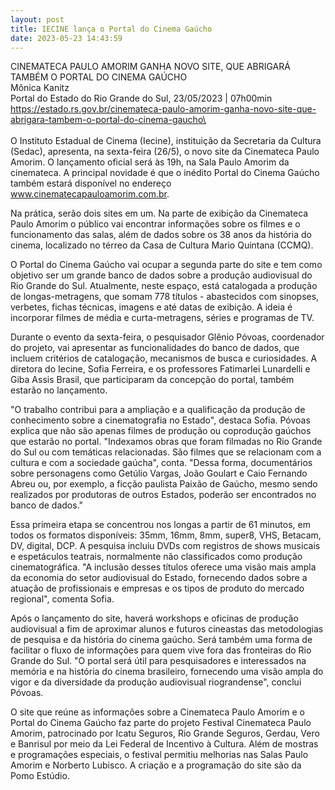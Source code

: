 ```yaml
---
layout: post
title: IECINE lança o Portal do Cinema Gaúcho
date: 2023-05-23 14:43:59
---
```

CINEMATECA PAULO AMORIM GANHA NOVO SITE, QUE ABRIGARÁ TAMBÉM O PORTAL DO CINEMA GAÚCHO\
Mônica Kanitz\
Portal do Estado do Rio Grande do Sul, 23/05/2023 | 07h00min\
https://estado.rs.gov.br/cinemateca-paulo-amorim-ganha-novo-site-que-abrigara-tambem-o-portal-do-cinema-gaucho\
\
\
O Instituto Estadual de Cinema (Iecine), instituição da Secretaria da Cultura (Sedac), apresenta, na sexta-feira (26/5), o novo site da Cinemateca Paulo Amorim. O lançamento oficial será às 19h, na Sala Paulo Amorim da cinemateca. A principal novidade é que o inédito Portal do Cinema Gaúcho também estará disponível no endereço www.cinematecapauloamorim.com.br.

Na prática, serão dois sites em um. Na parte de exibição da Cinemateca Paulo Amorim o público vai encontrar informações sobre os filmes e o funcionamento das salas, além de dados sobre os 38 anos da história do cinema, localizado no térreo da Casa de Cultura Mario Quintana (CCMQ).

O Portal do Cinema Gaúcho vai ocupar a segunda parte do site e tem como objetivo ser um grande banco de dados sobre a produção audiovisual do Rio Grande do Sul. Atualmente, neste espaço, está catalogada a produção de longas-metragens, que somam 778 títulos - abastecidos com sinopses, verbetes, fichas técnicas, imagens e até datas de exibição. A ideia é incorporar filmes de média e curta-metragens, séries e programas de TV.

Durante o evento da sexta-feira, o pesquisador Glênio Póvoas, coordenador do projeto, vai apresentar as funcionalidades do banco de dados, que incluem critérios de catalogação, mecanismos de busca e curiosidades. A diretora do Iecine, Sofia Ferreira, e os professores Fatimarlei Lunardelli e Giba Assis Brasil, que participaram da concepção do portal, também estarão no lançamento.

"O trabalho contribui para a ampliação e a qualificação da produção de conhecimento sobre a cinematografia no Estado", destaca Sofia. Póvoas explica que não são apenas filmes de produção ou coprodução gaúchos que estarão no portal. "Indexamos obras que foram filmadas no Rio Grande do Sul ou com temáticas relacionadas. São filmes que se relacionam com a cultura e com a sociedade gaúcha", conta. "Dessa forma, documentários sobre personagens como Getúlio Vargas, João Goulart e Caio Fernando Abreu ou, por exemplo, a ficção paulista Paixão de Gaúcho, mesmo sendo realizados por produtoras de outros Estados, poderão ser encontrados no banco de dados."

Essa primeira etapa se concentrou nos longas a partir de 61 minutos, em todos os formatos disponíveis: 35mm, 16mm, 8mm, super8, VHS, Betacam, DV, digital, DCP. A pesquisa incluiu DVDs com registros de shows musicais e espetáculos teatrais, normalmente não classificados como produção cinematográfica. "A inclusão desses títulos oferece uma visão mais ampla da economia do setor audiovisual do Estado, fornecendo dados sobre a atuação de profissionais e empresas e os tipos de produto do mercado regional", comenta Sofia.

Após o lançamento do site, haverá workshops e oficinas de produção audiovisual a fim de aproximar alunos e futuros cineastas das metodologias de pesquisa e da história do cinema gaúcho. Será também uma forma de facilitar o fluxo de informações para quem vive fora das fronteiras do Rio Grande do Sul. "O portal será útil para pesquisadores e interessados na memória e na história do cinema brasileiro, fornecendo uma visão ampla do vigor e da diversidade da produção audiovisual riograndense", conclui Póvoas.

O site que reúne as informações sobre a Cinemateca Paulo Amorim e o Portal do Cinema Gaúcho faz parte do projeto Festival Cinemateca Paulo Amorim, patrocinado por Icatu Seguros, Rio Grande Seguros, Gerdau, Vero e Banrisul por meio da Lei Federal de Incentivo à Cultura. Além de mostras e programações especiais, o festival permitiu melhorias nas Salas Paulo Amorim e Norberto Lubisco. A criação e a programação do site são da Pomo Estúdio.